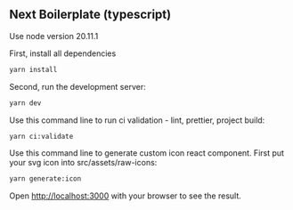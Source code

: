 ## Next Boilerplate (typescript)

Use node version 20.11.1

First, install all dependencies
```bash
yarn install
```

Second, run the development server:
```bash
yarn dev
```

Use this command line to run ci validation - lint, prettier, project build:
```bash
yarn ci:validate
```

Use this command line to generate custom icon react component. First put your svg icon into src/assets/raw-icons:
```bash
yarn generate:icon
```

Open [http://localhost:3000](http://localhost:3000) with your browser to see the result.
